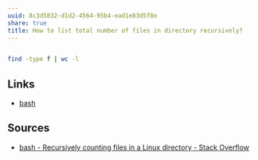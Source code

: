 ```yaml
---
uuid: 8c3d5832-d1d2-4564-95b4-ead1e83d5f8e
share: true
title: How to list total number of files in directory recursively?
---
```

``` bash

find -type f | wc -l

```

## Links

* [bash](/1906d8cc-9479-4e96-995e-0b852f31ee83)
## Sources

* [bash - Recursively counting files in a Linux directory - Stack Overflow](https://stackoverflow.com/questions/9157138/recursively-counting-files-in-a-linux-directory#9157162)